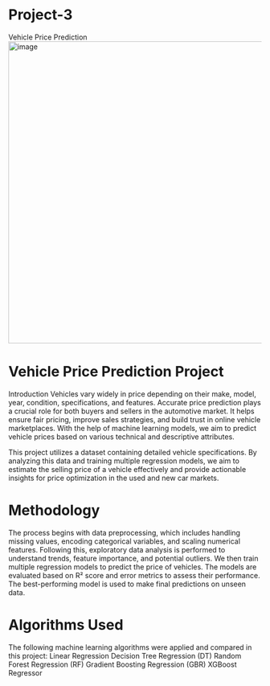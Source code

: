 # Project-3
Vehicle Price Prediction 
<img width="1040" height="601" alt="image" src="https://github.com/user-attachments/assets/5dbf9221-0922-4276-86d7-b1c626a29747" />


# Vehicle Price Prediction Project
Introduction
Vehicles vary widely in price depending on their make, model, year, condition, specifications, and features. Accurate price prediction plays a crucial role for both buyers and sellers in the automotive market. It helps ensure fair pricing, improve sales strategies, and build trust in online vehicle marketplaces. With the help of machine learning models, we aim to predict vehicle prices based on various technical and descriptive attributes.

This project utilizes a dataset containing detailed vehicle specifications. By analyzing this data and training multiple regression models, we aim to estimate the selling price of a vehicle effectively and provide actionable insights for price optimization in the used and new car markets.



# Methodology
The process begins with data preprocessing, which includes handling missing values, encoding categorical variables, and scaling numerical features. Following this, exploratory data analysis is performed to understand trends, feature importance, and potential outliers.
We then train multiple regression models to predict the price of vehicles. The models are evaluated based on R² score and error metrics to assess their performance. The best-performing model is used to make final predictions on unseen data.

# Algorithms Used
The following machine learning algorithms were applied and compared in this project:
Linear Regression
Decision Tree Regression (DT)
Random Forest Regression (RF)
Gradient Boosting Regression (GBR)
XGBoost Regressor

